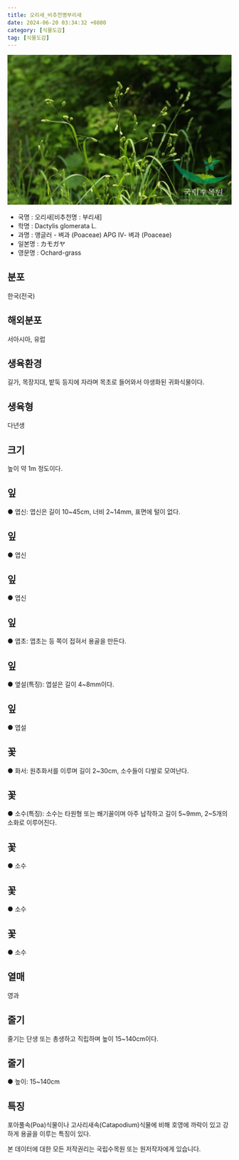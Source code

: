 ```yaml
---
title: 오리새_비추천명부리새
date: 2024-06-20 03:34:32 +0800
category: [식물도감]
tag: [식물도감]
---
```




![오리새[비추천명 : 부리새]](/assets/img/fileUpload/plants/basic/Gramineae/Dactylis/14379/1_th2.JPG)
- 국명 : 오리새[비추천명 : 부리새]
- 학명 : Dactylis glomerata L.
- 과명 : 앵글러 - 벼과 (Poaceae) APG Ⅳ- 벼과 (Poaceae)
- 일본명 : カモガヤ
- 영문명 : Ochard-grass


## 분포
한국(전국)
## 해외분포
서아시아, 유럽
## 생육환경
길가, 목장지대, 밭둑 등지에 자라며 목초로 들어와서 야생화된 귀화식물이다.
## 생육형
다년생
## 크기
높이 약 1m 정도이다.
## 잎
● 엽신: 엽신은 길이 10~45cm, 너비 2~14mm, 표면에 털이 없다.
## 잎
● 엽신
## 잎
● 엽신
## 잎
● 엽초: 엽초는 등 쪽이 접혀서 용골을 만든다.
## 잎
● 옆설(특징): 엽설은 길이 4~8mm이다.
## 잎
● 엽설
## 꽃
● 화서: 원추화서를 이루며 길이 2~30cm, 소수들이 다발로 모여난다.
## 꽃
● 소수(특징): 소수는 타원형 또는 쐐기꼴이며 아주 납작하고 길이 5~9mm, 2~5개의 소화로 이루어진다.
## 꽃
● 소수
## 꽃
● 소수
## 꽃
● 소수
## 열매
영과
## 줄기
줄기는 단생 또는 총생하고 직립하며 높이 15~140cm이다.
## 줄기
● 높이: 15~140cm
## 특징
포아풀속(Poa)식물이나 고사리새속(Catapodium)식물에 비해 호영에 까락이 있고 강하게 용골을 이루는 특징이 있다.






본 데이터에 대한 모든 저작권리는 국립수목원 또는 원저작자에게 있습니다.
